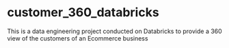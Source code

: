 # customer_360_databricks
This is a data engineering project conducted on Databricks to provide a 360 view of the customers of an Ecommerce business 
